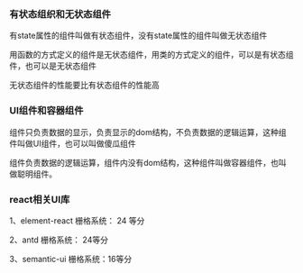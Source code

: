 ### 有状态组织和无状态组件

有state属性的组件叫做有状态组件，没有state属性的组件叫做无状态组件

用函数的方式定义的组件是无状态组件，用类的方式定义的组件，可以是有状态组件，也可以是无状态组件

无状态组件的性能要比有状态组件的性能高



### UI组件和容器组件

组件只负责数据的显示，负责显示的dom结构，不负责数据的逻辑运算，这种组件叫做UI组件，也可以叫做傻瓜组件

组件负责数据的逻辑运算，组件内没有dom结构，这种组件叫做容器组件，也叫做聪明组件。



### react相关UI库

1、element-react     栅格系统： 24 等分

2、antd    栅格系统： 24等分

3、semantic-ui   栅格系统：16等分

